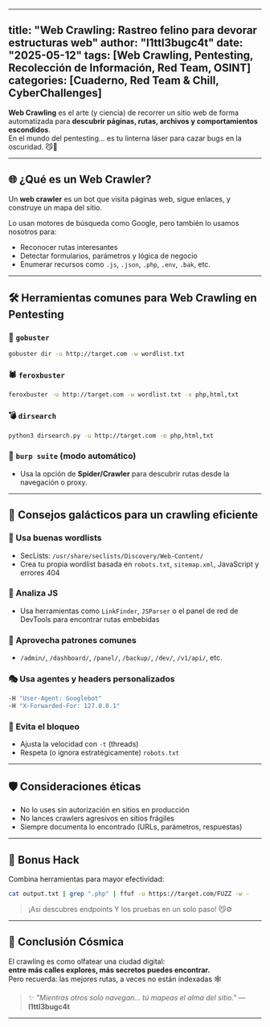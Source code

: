 
---
title: "Web Crawling: Rastreo felino para devorar estructuras web"
author: "l1ttl3bugc4t"
date: "2025-05-12"
tags: [Web Crawling, Pentesting, Recolección de Información, Red Team, OSINT]
categories: [Cuaderno, Red Team & Chill, CyberChallenges]
---

**Web Crawling** es el arte (y ciencia) de recorrer un sitio web de forma automatizada para **descubrir páginas, rutas, archivos y comportamientos escondidos**.  
En el mundo del pentesting... es tu linterna láser para cazar bugs en la oscuridad. 😼🔦

---

## 🌐 ¿Qué es un Web Crawler?

Un **web crawler** es un bot que visita páginas web, sigue enlaces, y construye un mapa del sitio.

Lo usan motores de búsqueda como Google, pero también lo usamos nosotros para:
- Reconocer rutas interesantes
- Detectar formularios, parámetros y lógica de negocio
- Enumerar recursos como `.js`, `.json`, `.php`, `.env`, `.bak`, etc.

---

## 🛠️ Herramientas comunes para Web Crawling en Pentesting

### 🐍 `gobuster`
```bash
gobuster dir -u http://target.com -w wordlist.txt
```

### 🕷️ `feroxbuster`
```bash
feroxbuster -u http://target.com -w wordlist.txt -x php,html,txt
```

### 💣 `dirsearch`
```bash
python3 dirsearch.py -u http://target.com -e php,html,txt
```

### 🐾 `burp suite` (modo automático)
- Usa la opción de **Spider/Crawler** para descubrir rutas desde la navegación o proxy.

---

## 🚀 Consejos galácticos para un crawling eficiente

### 🔎 Usa buenas wordlists
- SecLists: `/usr/share/seclists/Discovery/Web-Content/`
- Crea tu propia wordlist basada en `robots.txt`, `sitemap.xml`, JavaScript y errores 404

### 💬 Analiza JS
- Usa herramientas como `LinkFinder`, `JSParser` o el panel de red de DevTools para encontrar rutas embebidas

### 🧠 Aprovecha patrones comunes
- `/admin/`, `/dashboard/`, `/panel/`, `/backup/`, `/dev/`, `/v1/api/`, etc.

### 🎭 Usa agentes y headers personalizados
```bash
-H "User-Agent: Googlebot"
-H "X-Forwarded-For: 127.0.0.1"
```

### 🛑 Evita el bloqueo
- Ajusta la velocidad con `-t` (threads)
- Respeta (o ignora estratégicamente) `robots.txt`

---

## 🛡️ Consideraciones éticas

- No lo uses sin autorización en sitios en producción
- No lances crawlers agresivos en sitios frágiles
- Siempre documenta lo encontrado (URLs, parámetros, respuestas)

---

## 🧩 Bonus Hack

Combina herramientas para mayor efectividad:

```bash
cat output.txt | grep ".php" | ffuf -u https://target.com/FUZZ -w -
```

> ¡Así descubres endpoints Y los pruebas en un solo paso! 😼⚙️

---

## 🚩 Conclusión Cósmica

El crawling es como olfatear una ciudad digital:  
**entre más calles explores, más secretos puedes encontrar.**  
Pero recuerda: las mejores rutas, a veces no están indexadas 🕸️

> ✨ _"Mientras otros solo navegan... tú mapeas el alma del sitio."_ — **l1ttl3bugc4t**

---
